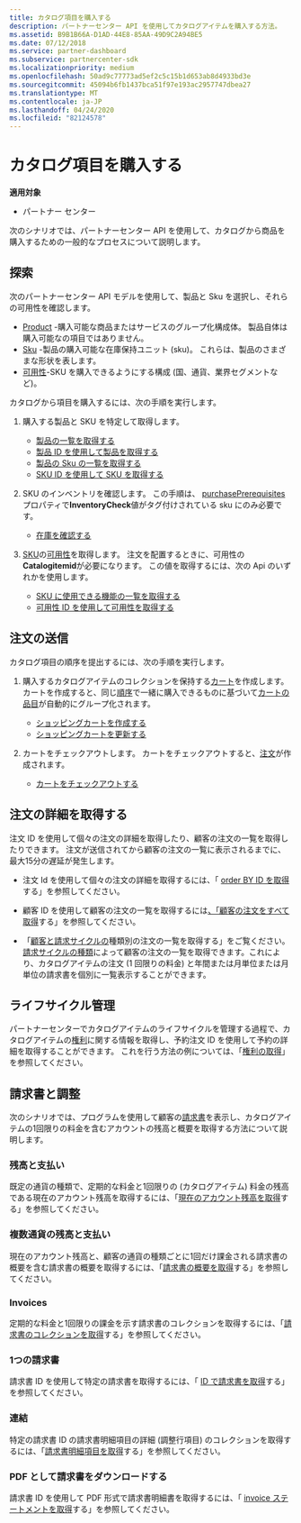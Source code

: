 ```yaml
---
title: カタログ項目を購入する
description: パートナーセンター API を使用してカタログアイテムを購入する方法。
ms.assetid: B9B1B66A-D1AD-44E8-85AA-49D9C2A94BE5
ms.date: 07/12/2018
ms.service: partner-dashboard
ms.subservice: partnercenter-sdk
ms.localizationpriority: medium
ms.openlocfilehash: 50ad9c77773ad5ef2c5c15b1d653ab8d4933bd3e
ms.sourcegitcommit: 45094b6fb1437bca51f97e193ac2957747dbea27
ms.translationtype: MT
ms.contentlocale: ja-JP
ms.lasthandoff: 04/24/2020
ms.locfileid: "82124578"
---
```

# <a name="purchase-catalog-items"></a>カタログ項目を購入する

**適用対象**

- パートナー センター

次のシナリオでは、パートナーセンター API を使用して、カタログから商品を購入するための一般的なプロセスについて説明します。

## <a name="discovery"></a>探索

次のパートナーセンター API モデルを使用して、製品と Sku を選択し、それらの可用性を確認します。

- [Product](product-resources.md#product) -購入可能な商品またはサービスのグループ化構成体。 製品自体は購入可能なの項目ではありません。
- [Sku](product-resources.md#sku) -製品の購入可能な在庫保持ユニット (sku)。 これらは、製品のさまざまな形状を表します。
- [可用性](product-resources.md#availability)-SKU を購入できるようにする構成 (国、通貨、業界セグメントなど)。

カタログから項目を購入するには、次の手順を実行します。

1. 購入する製品と SKU を特定して取得します。

   - [製品の一覧を取得する](get-a-list-of-products.md)
   - [製品 ID を使用して製品を取得する](get-a-product-by-id.md)
   - [製品の Sku の一覧を取得する](get-a-list-of-skus-for-a-product.md)
   - [SKU ID を使用して SKU を取得する](get-a-sku-by-id.md)

2. SKU のインベントリを確認します。 この手順は、 [purchasePrerequisites](product-resources.md#sku)プロパティで**InventoryCheck**値がタグ付けされている sku にのみ必要です。

   - [在庫を確認する](check-inventory.md)

3. [SKU](product-resources.md#sku)の[可用性](product-resources.md#availability)を取得します。 注文を配置するときに、可用性の**Catalogitemid**が必要になります。 この値を取得するには、次の Api のいずれかを使用します。

   - [SKU に使用できる機能の一覧を取得する](get-a-list-of-availabilities-for-a-sku.md)
   - [可用性 ID を使用して可用性を取得する](get-an-availability-by-id.md)

## <a name="order-submission"></a>注文の送信

カタログ項目の順序を提出するには、次の手順を実行します。

1. 購入するカタログアイテムのコレクションを保持する[カート](cart-resources.md)を作成します。 カートを作成すると、同じ[順序](order-resources.md)で一緒に購入できるものに基づいて[カートの品目](cart-resources.md#cartlineitem)が自動的にグループ化されます。

   - [ショッピングカートを作成する](create-a-cart.md)
   - [ショッピングカートを更新する](update-a-cart.md)

2. カートをチェックアウトします。 カートをチェックアウトすると、[注文](order-resources.md)が作成されます。

   - [カートをチェックアウトする](checkout-a-cart.md)

## <a name="get-order-details"></a>注文の詳細を取得する

注文 ID を使用して個々の注文の詳細を取得したり、顧客の注文の一覧を取得したりできます。 注文が送信されてから顧客の注文の一覧に表示されるまでに、最大15分の遅延が発生します。

- 注文 Id を使用して個々の注文の詳細を取得するには、「 [order BY ID を取得](get-an-order-by-id.md)する」を参照してください。

- 顧客 ID を使用して顧客の注文の一覧を取得するには[、「顧客の注文をすべて取得](get-all-of-a-customer-s-orders.md)する」を参照してください。

- 「[顧客と請求サイクルの](get-a-list-of-orders-by-customer-and-billing-cycle-type.md)種類別の注文の一覧を取得する」をご覧ください。[請求サイクルの種類](product-resources.md#billingcycletype)によって顧客の注文の一覧を取得できます。これにより、カタログアイテムの注文 (1 回限りの料金) と年間または月単位または月単位の請求書を個別に一覧表示することができます。

## <a name="lifecycle-management"></a>ライフサイクル管理

パートナーセンターでカタログアイテムのライフサイクルを管理する過程で、カタログアイテムの[権利](entitlement-resources.md)に関する情報を取得し、予約注文 ID を使用して予約の詳細を取得することができます。 これを行う方法の例については、「[権利の取得](get-a-collection-of-entitlements.md)」を参照してください。   

## <a name="invoice-and-reconciliation"></a>請求書と調整

次のシナリオでは、プログラムを使用して顧客の[請求書](invoice-resources.md)を表示し、カタログアイテムの1回限りの料金を含むアカウントの残高と概要を取得する方法について説明します。

### <a name="balance-and-payment"></a>残高と支払い

既定の通貨の種類で、定期的な料金と1回限りの (カタログアイテム) 料金の残高である現在のアカウント残高を取得するには、「[現在のアカウント残高を取得](get-the-reseller-s-current-account-balance.md)する」を参照してください。

### <a name="multi-currency-balance-and-payment"></a>複数通貨の残高と支払い

現在のアカウント残高と、顧客の通貨の種類ごとに1回だけ課金される請求書の概要を含む請求書の概要を取得するには、「[請求書の概要を取得](get-invoice-summaries.md)する」を参照してください。

### <a name="invoices"></a>Invoices

定期的な料金と1回限りの課金を示す請求書のコレクションを取得するには、「[請求書のコレクションを取得](get-a-collection-of-invoices.md)する」を参照してください。 

### <a name="single-invoice"></a>1つの請求書

請求書 ID を使用して特定の請求書を取得するには、「 [ID で請求書を取得](get-invoice-by-id.md)する」を参照してください。  

### <a name="reconciliation"></a>連結

特定の請求書 ID の請求書明細項目の詳細 (調整行項目) のコレクションを取得するには、「[請求書明細項目を取得](get-invoiceline-items.md)する」を参照してください。  

### <a name="download-an-invoice-as-a-pdf"></a>PDF として請求書をダウンロードする

請求書 ID を使用して PDF 形式で請求書明細書を取得するには、「 [invoice ステートメントを取得](get-invoice-statement.md)する」を参照してください。
